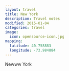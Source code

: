 ```yaml
---
layout: travel
title: New York
description: Travel notes
modified: 2015-01-04
categories: travel
image:
  icon: opensource-icon.jpg
mapping:
  latitude: 40.758883
  longitude: -73.984884
---
```


Newww York